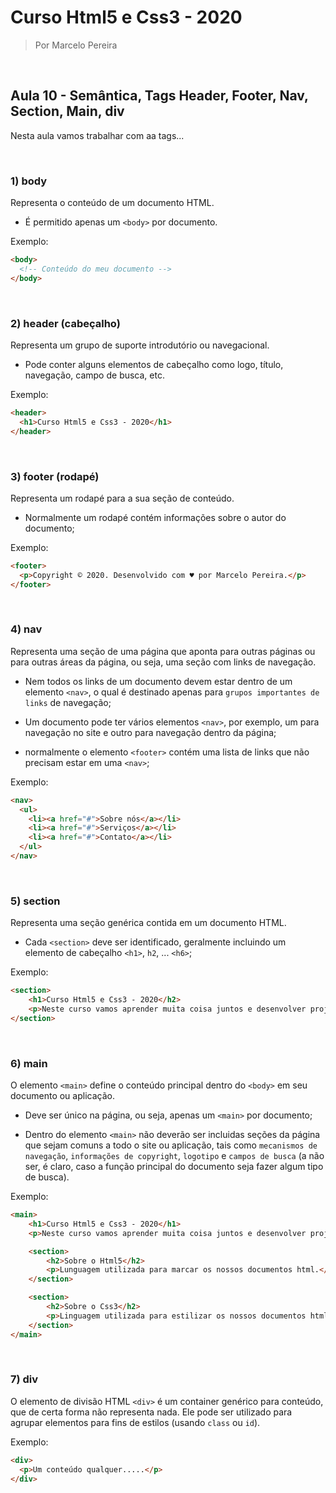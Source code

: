 # Curso Html5 e Css3 - 2020

> Por Marcelo Pereira

<br>

## Aula 10 - Semântica, Tags Header, Footer, Nav, Section, Main, div

Nesta aula vamos trabalhar com aa tags...

<br>

### 1) body

Representa o conteúdo de um documento HTML.

- É permitido apenas um `<body>` por documento.

Exemplo:

```html
<body>
  <!-- Conteúdo do meu documento -->
</body>
```

<br>

### 2) header (cabeçalho)

Representa um grupo de suporte introdutório ou navegacional.
- Pode conter alguns elementos de cabeçalho como logo, título, navegação, campo de busca, etc.

Exemplo:

```html
<header>
  <h1>Curso Html5 e Css3 - 2020</h1>
</header>
```

<br>

### 3) footer (rodapé)

Representa um rodapé para a sua seção de conteúdo.
- Normalmente um rodapé contém informações sobre o autor do documento;

Exemplo:

```html
<footer>
  <p>Copyright © 2020. Desenvolvido com ♥ por Marcelo Pereira.</p>
</footer>
```

<br>

### 4) nav

Representa uma seção de uma página que aponta para outras páginas ou para outras áreas da página, ou seja, uma seção com links de navegação.

- Nem todos os links de um documento devem estar dentro de um elemento `<nav>`, o qual é destinado apenas para ``grupos importantes de links`` de navegação;

- Um documento pode ter vários elementos `<nav>`, por exemplo, um para navegação no site e outro para navegação dentro da página;

- normalmente o elemento `<footer>` contém uma lista de links que não precisam estar em uma `<nav>`;

Exemplo:

```html
<nav>
  <ul>
    <li><a href="#">Sobre nós</a></li>
    <li><a href="#">Serviços</a></li>
    <li><a href="#">Contato</a></li>
  </ul>
</nav>
```

<br>

### 5) section

Representa uma seção genérica contida em um documento HTML.

- Cada `<section>` deve ser identificado, geralmente incluindo um elemento de cabeçalho `<h1>`, `h2`, ... `<h6>`;

Exemplo:

```html
<section>
    <h1>Curso Html5 e Css3 - 2020</h2>
    <p>Neste curso vamos aprender muita coisa juntos e desenvolver projetos bem legais.</p>
</section>
```

<br>

### 6) main
O elemento ``<main>`` define o conteúdo principal dentro do ``<body>`` em seu documento ou aplicação. 

-  Deve ser único na página, ou seja, apenas um ``<main>`` por documento;

- Dentro do elemento ``<main>`` não deverão ser incluidas seções da página que sejam comuns a todo o site ou aplicação, tais como ``mecanismos de navegação``, ``informações de copyright``, ``logotipo`` e ``campos de busca`` (a não ser, é claro,  caso a função principal do documento seja  fazer algum tipo de busca).

Exemplo: 
```html
<main>
    <h1>Curso Html5 e Css3 - 2020</h1>
    <p>Neste curso vamos aprender muita coisa juntos e desenvolver projetos bem legais.</p>

    <section>
        <h2>Sobre o Html5</h2>
        <p>Lunguagem utilizada para marcar os nossos documentos html.</p>
    </section>

    <section>
        <h2>Sobre o Css3</h2>
        <p>Linguagem utilizada para estilizar os nossos documentos html.</p>
    </section>
</main>
```


<br>


### 7) div
O elemento de divisão HTML ``<div>`` é um container genérico para conteúdo, que de certa forma não representa nada. Ele pode ser utilizado para agrupar elementos para fins de estilos (usando ``class`` ou ``id``).

Exemplo:
```html
<div>
  <p>Um conteúdo qualquer.....</p>
</div>
```

<br><br>
